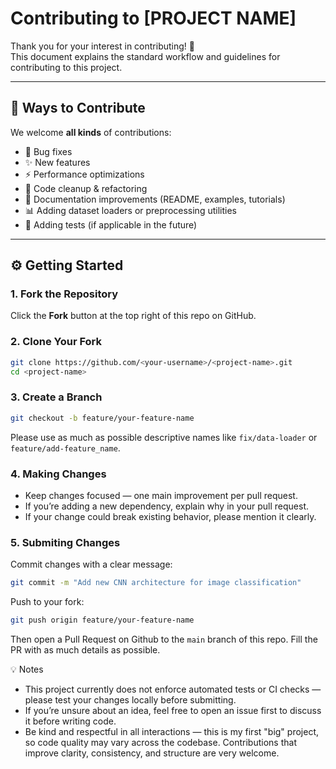 # Contributing to [PROJECT NAME]

Thank you for your interest in contributing! 🎉  
This document explains the standard workflow and guidelines for contributing to this project.

---

## 📌 Ways to Contribute
We welcome **all kinds** of contributions:
- 🐞 Bug fixes
- ✨ New features
- ⚡ Performance optimizations
- 🧹 Code cleanup & refactoring
- 📄 Documentation improvements (README, examples, tutorials)
- 📊 Adding dataset loaders or preprocessing utilities
- 🧪 Adding tests (if applicable in the future)

---

## ⚙️ Getting Started

### 1. Fork the Repository
Click the **Fork** button at the top right of this repo on GitHub.

### 2. Clone Your Fork
```bash
git clone https://github.com/<your-username>/<project-name>.git
cd <project-name>
```

### 3. Create a Branch
```bash
git checkout -b feature/your-feature-name
```

Please use as much as possible descriptive names like `fix/data-loader` or `feature/add-feature_name`. 

### 4. Making Changes

- Keep changes focused — one main improvement per pull request.
- If you’re adding a new dependency, explain why in your pull request.
- If your change could break existing behavior, please mention it clearly.


### 5. Submiting Changes

Commit changes with a clear message: 

```bash
git commit -m "Add new CNN architecture for image classification"
```

Push to your fork: 

```bash
git push origin feature/your-feature-name
```

Then open a Pull Request on Github to the `main` branch of this repo. Fill the PR with as much details as possible. 

💡 Notes
- This project currently does not enforce automated tests or CI checks — please test your changes locally before submitting.
-  If you’re unsure about an idea, feel free to open an issue first to discuss it before writing code.
- Be kind and respectful in all interactions — this is my first "big" project, so code quality may vary across the codebase. Contributions that improve clarity, consistency, and structure are very welcome.






